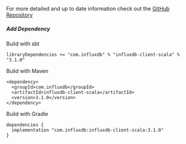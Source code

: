For more detailed and up to date information check out the [GitHub Repository](https://github.com/influxdata/influxdb-client-java/tree/master/client-scala)

##### Add Dependency

Build with sbt

```
libraryDependencies += "com.influxdb" % "influxdb-client-scala" % "3.1.0"
```

Build with Maven

```
<dependency>
  <groupId>com.influxdb</groupId>
  <artifactId>influxdb-client-scala</artifactId>
  <version>3.1.0</version>
</dependency>
```

Build with Gradle

```
dependencies {
  implementation "com.influxdb:influxdb-client-scala:3.1.0"
}
```
